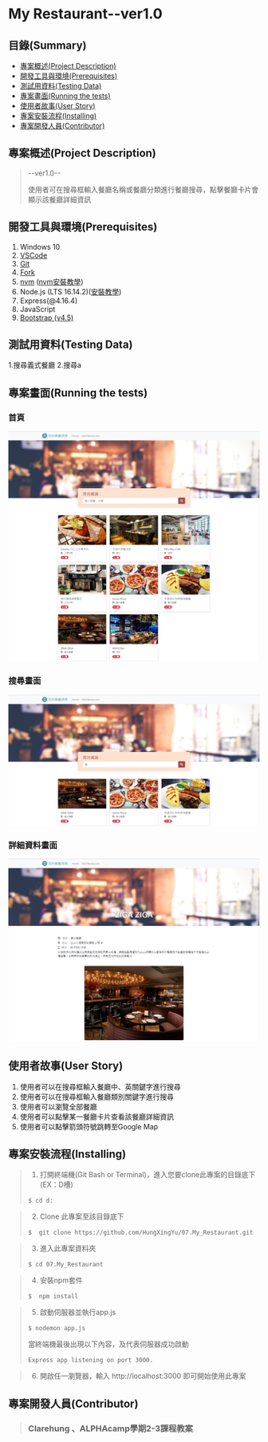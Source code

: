 # My Restaurant--ver1.0

## 目錄(Summary)

* [專案概述(Project Description)](#1)
* [開發工具與環境(Prerequisites)](#2)
* [測試用資料(Testing Data)](#3)
* [專案畫面(Running the tests)](#4)
* [使用者故事(User Story)](#5)
* [專案安裝流程(Installing)](#6)
* [專案開發人員(Contributor)](#7)

<h2 id="1"> 專案概述(Project Description)</h2>

>--ver1.0--
>
>使用者可在搜尋框輸入餐廳名稱或餐廳分類進行餐廳搜尋，點擊餐廳卡片會顯示該餐廳詳細資訊

<h2 id="2"> 開發工具與環境(Prerequisites)</h2>



01. Windows 10
02. [VSCode](https://code.visualstudio.com/download)
03. [Git](https://git-scm.com/)
04. [Fork](https://git-fork.com//)
05. [nvm](https://github.com/coreybutler/nvm-windows/releases) ([nvm安裝教學](https://www.onejar99.com/nvm-install-for-windows/))
06. Node.js (LTS 16.14.2)([安裝教學](https://www.onejar99.com/nvm-install-for-windows/))
07. Express(@4.16.4)
08. JavaScript
09. [Bootstrap (v4.5)](https://getbootstrap.com/docs/4.5/getting-started/introduction/)

<h2 id="3"> 測試用資料(Testing Data)</h2>

1.搜尋義式餐廳
2.搜尋a

<h2 id="4"> 專案畫面(Running the tests)</h2>

### 首頁
![homePage](/public/img/homePage.png)

### 搜尋畫面
![searchPage](/public/img/searchPage.png)

### 詳細資料畫面
![showPage](/public/img/showPage.png)

<h2 id="5"> 使用者故事(User Story)</h2>

1. 使用者可以在搜尋框輸入餐廳中、英關鍵字進行搜尋
2. 使用者可以在搜尋框輸入餐廳類別關鍵字進行搜尋
3. 使用者可以瀏覽全部餐廳
4. 使用者可以點擊某一餐廳卡片查看該餐廳詳細資訊
5. 使用者可以點擊箭頭符號跳轉至Google Map

<h2 id="6">專案安裝流程(Installing)</h2>

>1. 打開終端機(Git Bash or Terminal)，進入您要clone此專案的目錄底下(EX：D槽)
>```
>$ cd d:
>```

>2. Clone 此專案至該目錄底下
>```
>$  git clone https://github.com/HungXingYu/07.My_Restaurant.git
>```

>3. 進入此專案資料夾
>```
>$ cd 07.My_Restaurant
>```

>4. 安裝npm套件
>```
>$  npm install
>```

>5. 啟動伺服器並執行app.js
>```
>$ nodemon app.js
>```
>當終端機最後出現以下內容，及代表伺服器成功啟動
>```
>Express app listening on port 3000.
>```

>6. 開啟任一瀏覽器，輸入 http://localhost:3000 即可開始使用此專案

<h2 id="7">專案開發人員(Contributor)</h2>

> ### Clarehung 、ALPHAcamp學期2-3課程教案